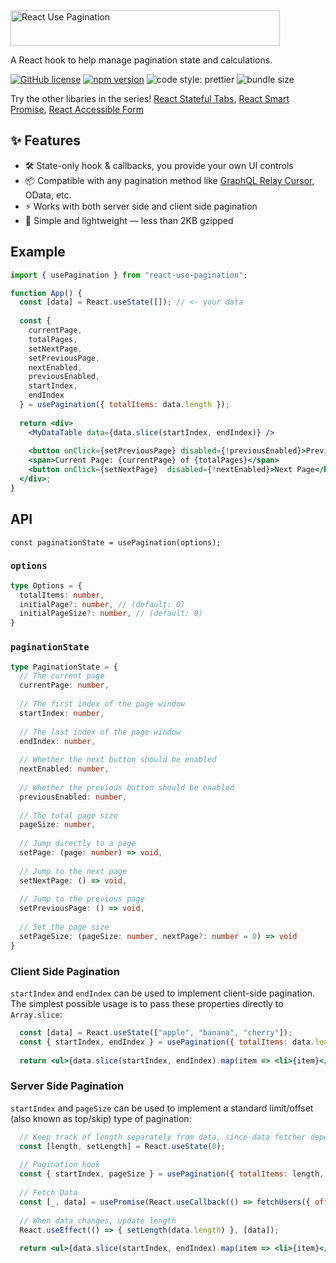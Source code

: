 <img src='https://github.com/erictooth/react-use-pagination/raw/master/media/react-use-pagination.png' height='57' width='431' alt='React Use Pagination' />

A React hook to help manage pagination state and calculations.

[![GitHub license](https://img.shields.io/badge/license-MIT-blue.svg?style=flat-square)](https://github.com/erictooth/react-smart-promise/blob/master/LICENSE) [![npm version](https://img.shields.io/npm/v/react-use-pagination.svg?style=flat-square)](https://www.npmjs.com/package/react-use-pagination) ![code style: prettier](https://img.shields.io/badge/code_style-prettier-ff69b4.svg?style=flat-square) ![bundle size](https://badgen.net/bundlephobia/minzip/react-use-pagination@latest)

Try the other libaries in the series! [React Stateful Tabs](https://github.com/erictooth/react-stateful-tabs), [React Smart Promise](https://github.com/erictooth/react-smart-promise), [React Accessible Form](https://github.com/erictooth/react-accessible-form)

## ✨ Features
- 🛠 State-only hook & callbacks, you provide your own UI controls
- 📦 Compatible with any pagination method like [GraphQL Relay Cursor](https://facebook.github.io/relay/graphql/connections.htm), OData, etc.
- ⚡️ Works with both server side and client side pagination
- 🐜 Simple and lightweight — less than 2KB gzipped

## Example
```jsx
import { usePagination } from "react-use-pagination";

function App() {
  const [data] = React.useState([]); // <- your data
  
  const {
    currentPage, 
    totalPages, 
    setNextPage, 
    setPreviousPage,
    nextEnabled,
    previousEnabled,
    startIndex,
    endIndex
  } = usePagination({ totalItems: data.length });
  
  return <div>
    <MyDataTable data={data.slice(startIndex, endIndex)} />
    
    <button onClick={setPreviousPage} disabled={!previousEnabled}>Previous Page</button>
    <span>Current Page: {currentPage} of {totalPages}</span>
    <button onClick={setNextPage}  disabled={!nextEnabled}>Next Page</button>
  </div>;
}
```

## API
`const paginationState = usePagination(options);`

### `options`

```ts
type Options = {
  totalItems: number,
  initialPage?: number, // (default: 0)
  initialPageSize?: number, // (default: 0)
}
```

### `paginationState`

```ts
type PaginationState = {
  // The current page
  currentPage: number,
  
  // The first index of the page window
  startIndex: number,
  
  // The last index of the page window
  endIndex: number,
  
  // Whether the next button should be enabled
  nextEnabled: number,
  
  // Whether the previous button should be enabled
  previousEnabled: number,
  
  // The total page size
  pageSize: number,
 
  // Jump directly to a page
  setPage: (page: number) => void,
  
  // Jump to the next page
  setNextPage: () => void,
  
  // Jump to the previous page
  setPreviousPage: () => void,
  
  // Set the page size
  setPageSize: (pageSize: number, nextPage?: number = 0) => void
}
```

### Client Side Pagination
`startIndex` and `endIndex` can be used to implement client-side pagination. The simplest possible usage is to pass these properties directly to `Array.slice`:

```jsx
  const [data] = React.useState(["apple", "banana", "cherry"]);
  const { startIndex, endIndex } = usePagination({ totalItems: data.length, initialPageSize: 1 });
  
  return <ul>{data.slice(startIndex, endIndex).map(item => <li>{item}</li>)}</ul>
```

### Server Side Pagination
`startIndex` and `pageSize` can be used to implement a standard limit/offset (also known as top/skip) type of pagination:

```jsx
  // Keep track of length separately from data, since data fetcher depends on pagination state
  const [length, setLength] = React.useState(0);
  
  // Pagination hook
  const { startIndex, pageSize } = usePagination({ totalItems: length, initialPageSize: 1 });
  
  // Fetch Data
  const [_, data] = usePromise(React.useCallback(() => fetchUsers({ offset: startIndex, limit: pageSize }), [startIndex, pageSize]));
  
  // When data changes, update length
  React.useEffect(() => { setLength(data.length) }, [data]);
  
  return <ul>{data.slice(startIndex, endIndex).map(item => <li>{item}</li>)}</ul>
```
